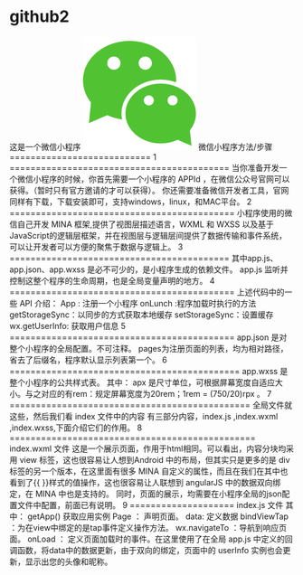 # github2
这是一个微信小程序
![加载失败](app.json/public/icons/09.png)
微信小程序方法/步骤===========================
1  ========================================== 
 当你准备开发一个微信小程序的时候，你首先需要一个小程序的 APPId ，在微信公众号官网可以获得。（暂时只有官方邀请的才可以获得）。
你还需要准备微信开发者工具，官网同样有下载，下载安装即可，支持windows，linux，和MAC平台。
2  =========================================== 
 小程序使用的微信自己开发 MINA 框架,提供了视图层描述语言，WXML 和 WXSS 以及基于JavaScript的逻辑层框架，并在视图层与逻辑层间提供了数据传输和事件系统，可以让开发者可以方便的聚焦于数据与逻辑上。
3    ==========================================
其中app.js、app.json、app.wxss 是必不可少的，是小程序生成的依赖文件。
app.js 监听并控制这整个程序的生命周期，也是全局变量声明的地方。 
4   =========================================== 
上述代码中的一些 API 介绍：
App : 注册一个小程序
onLunch :程序加载时执行的方法
getStorageSync：以同步的方式获取本地缓存
setStorageSync：设置缓存
wx.getUserInfo: 获取用户信息
5   =========================================== 
app.json 是对整个小程序的全局配置。不可注释。
pages为注册页面的列表，均为相对路径，省去了后缀名，程序默认显示列表第一个。
6    ============================================ 
app.wxss 是整个小程序的公共样式表。
其中：
 apx 是尺寸单位，可根据屏幕宽度自适应大小。与之对应的有rem：规定屏幕宽度为20rem；1rem = (750/20)rpx 。
 7  ============================================== 
全局文件就这些，然后我们看 index  文件中的内容
有三部分内容，index.js ,index.wxml ,index.wxss,下面介绍它们的作用。
8   =============================================== 
index.wxml 文件
这是一个展示页面，作用于html相同。可以看出，内容分块均采用 view 标签，这也很容易让人想到Android 中的布局，但其实只是更多的是 div 标签的另一个版本，在这里面有很多 MINA 自定义的属性，而且在我们在其中也看到了{{ }}样式的值操作，这也很容易让人联想到 angularJS 中的数据双向绑定，在 MINA 中也是支持的。
同时，页面的展示，均需要在小程序全局的json配置文件中配置，前面已有说明。
9  ==================== 
 index.js 文件
其中：
getApp() 获取应用实例
Page ： 声明页面。
data: 定义数据
bindViewTap ：为在view中绑定的是tap事件定义操作方法。
wx.navigateTo ：导航到响应页面。
onLoad ： 定义页面加载时的事件。在这里使用了在全局 app.js 中定义的回调函数，将data中的数据更新，由于双向的绑定，页面中的 userInfo 实例也会更新，显示出您的头像和昵称。
